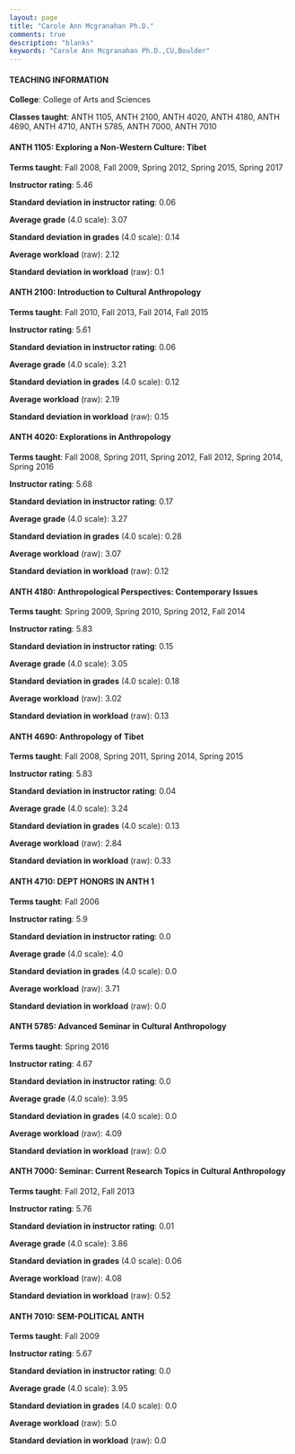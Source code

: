 ```yaml
---
layout: page
title: "Carole Ann Mcgranahan Ph.D." 
comments: true
description: "blanks"
keywords: "Carole Ann Mcgranahan Ph.D.,CU,Boulder"
---
```

<head>
<script src="https://ajax.googleapis.com/ajax/libs/jquery/2.1.3/jquery.min.js"></script>
<script src="https://dl.dropboxusercontent.com/s/pc42nxpaw1ea4o9/highcharts.js?dl=0"></script>
<!-- <script src="../assets/js/highcharts.js"></script> -->
<style type="text/css">@font-face {
	font-family: "Bebas Neue";
	src: url(https://www.filehosting.org/file/details/544349/BebasNeue Regular.otf) format("opentype");
	}
	h1.Bebas { 
		font-family: "Bebas Neue", Verdana, Tahoma;
	}
</style>
</head>
	   
#### TEACHING INFORMATION

**College**: College of Arts and Sciences

**Classes taught**: ANTH 1105, ANTH 2100, ANTH 4020, ANTH 4180, ANTH 4690, ANTH 4710, ANTH 5785, ANTH 7000, ANTH 7010

#### ANTH 1105: Exploring a Non-Western Culture: Tibet

**Terms taught**: Fall 2008, Fall 2009, Spring 2012, Spring 2015, Spring 2017

**Instructor rating**: 5.46

**Standard deviation in instructor rating**: 0.06

**Average grade** (4.0 scale): 3.07

**Standard deviation in grades** (4.0 scale): 0.14

**Average workload** (raw): 2.12

**Standard deviation in workload** (raw): 0.1

#### ANTH 2100: Introduction to Cultural Anthropology

**Terms taught**: Fall 2010, Fall 2013, Fall 2014, Fall 2015

**Instructor rating**: 5.61

**Standard deviation in instructor rating**: 0.06

**Average grade** (4.0 scale): 3.21

**Standard deviation in grades** (4.0 scale): 0.12

**Average workload** (raw): 2.19

**Standard deviation in workload** (raw): 0.15

#### ANTH 4020: Explorations in Anthropology

**Terms taught**: Fall 2008, Spring 2011, Spring 2012, Fall 2012, Spring 2014, Spring 2016

**Instructor rating**: 5.68

**Standard deviation in instructor rating**: 0.17

**Average grade** (4.0 scale): 3.27

**Standard deviation in grades** (4.0 scale): 0.28

**Average workload** (raw): 3.07

**Standard deviation in workload** (raw): 0.12

#### ANTH 4180: Anthropological Perspectives: Contemporary Issues

**Terms taught**: Spring 2009, Spring 2010, Spring 2012, Fall 2014

**Instructor rating**: 5.83

**Standard deviation in instructor rating**: 0.15

**Average grade** (4.0 scale): 3.05

**Standard deviation in grades** (4.0 scale): 0.18

**Average workload** (raw): 3.02

**Standard deviation in workload** (raw): 0.13

#### ANTH 4690: Anthropology of Tibet

**Terms taught**: Fall 2008, Spring 2011, Spring 2014, Spring 2015

**Instructor rating**: 5.83

**Standard deviation in instructor rating**: 0.04

**Average grade** (4.0 scale): 3.24

**Standard deviation in grades** (4.0 scale): 0.13

**Average workload** (raw): 2.84

**Standard deviation in workload** (raw): 0.33

#### ANTH 4710: DEPT HONORS IN ANTH 1

**Terms taught**: Fall 2006

**Instructor rating**: 5.9

**Standard deviation in instructor rating**: 0.0

**Average grade** (4.0 scale): 4.0

**Standard deviation in grades** (4.0 scale): 0.0

**Average workload** (raw): 3.71

**Standard deviation in workload** (raw): 0.0

#### ANTH 5785: Advanced Seminar in Cultural Anthropology

**Terms taught**: Spring 2016

**Instructor rating**: 4.67

**Standard deviation in instructor rating**: 0.0

**Average grade** (4.0 scale): 3.95

**Standard deviation in grades** (4.0 scale): 0.0

**Average workload** (raw): 4.09

**Standard deviation in workload** (raw): 0.0

#### ANTH 7000: Seminar: Current Research Topics in Cultural Anthropology

**Terms taught**: Fall 2012, Fall 2013

**Instructor rating**: 5.76

**Standard deviation in instructor rating**: 0.01

**Average grade** (4.0 scale): 3.86

**Standard deviation in grades** (4.0 scale): 0.06

**Average workload** (raw): 4.08

**Standard deviation in workload** (raw): 0.52

#### ANTH 7010: SEM-POLITICAL ANTH

**Terms taught**: Fall 2009

**Instructor rating**: 5.67

**Standard deviation in instructor rating**: 0.0

**Average grade** (4.0 scale): 3.95

**Standard deviation in grades** (4.0 scale): 0.0

**Average workload** (raw): 5.0

**Standard deviation in workload** (raw): 0.0

